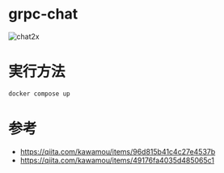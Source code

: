 # grpc-chat
![chat2x](https://user-images.githubusercontent.com/18514782/184665494-2c261cad-79a0-4d81-8c21-9f6d299a1a1f.gif)

# 実行方法
```sh
docker compose up
```
# 参考
- https://qiita.com/kawamou/items/96d815b41c4c27e4537b
- https://qiita.com/kawamou/items/49176fa4035d485065c1
